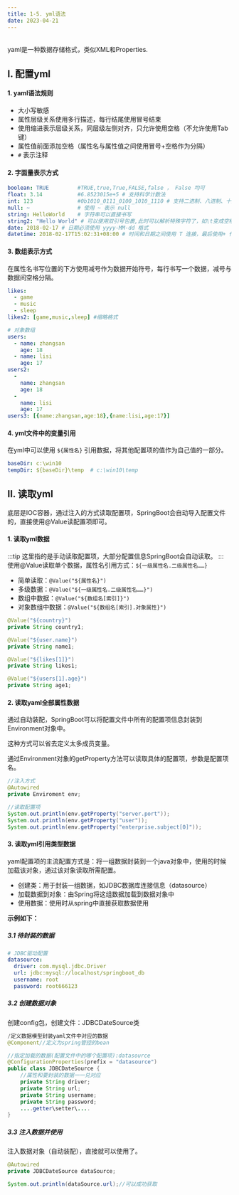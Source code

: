 ```yaml
---
title: 1-5. yml语法
date: 2023-04-21
---
```

<br>
yaml是一种数据存储格式，类似XML和Properties.

## Ⅰ. 配置yml
#### 1. yaml语法规则
- 大小写敏感
- 属性层级关系使用多行描述，每行结尾使用冒号结束
- 使用缩进表示层级关系，同层级左侧对齐，只允许使用空格（不允许使用Tab键）
- 属性值前面添加空格（属性名与属性值之间使用冒号+空格作为分隔）
- `#` 表示注释

#### 2. 字面量表示方式
```yml
boolean: TRUE         #TRUE,true,True,FALSE,false ， False 均可
float: 3.14           #6.8523015e+5 # 支持科学计数法
int: 123              #0b1010_0111_0100_1010_1110 # 支持二进制、八进制、十六进制
null: ~               # 使用 ~ 表示 null
string: HelloWorld    # 字符串可以直接书写
string2: "Hello World" # 可以使用双引号包裹,此时可以解析特殊字符了，如\t变成空格
date: 2018-02-17 # 日期必须使用 yyyy-MM-dd 格式
datetime: 2018-02-17T15:02:31+08:00 # 时间和日期之间使用 T 连接，最后使用+ 代表时区

```

#### 3. 数组表示方式
在属性名书写位置的下方使用减号作为数据开始符号，每行书写一个数据，减号与数据间空格分隔。
```yml
likes:
  - game
  - music
  - sleep
likes2: [game,music,sleep] #缩略格式

# 对象数组
users:
  - name: zhangsan
    age: 18
  - name: lisi
    age: 17
users2:
  -
    name: zhangsan
    age: 18
  -
    name: lisi
    age: 17
users3: [{name:zhangsan,age:18},{name:lisi,age:17}]
```

#### 4. yml文件中的变量引用
在yml中可以使用 `${属性名}` 引用数据，将其他配置项的值作为自己值的一部分。
```yml
baseDir: c:\win10
tempDir: ${baseDir}\temp  # c:\win10\temp
```


## Ⅱ. 读取yml
底层是IOC容器，通过注入的方式读取配置项，SpringBoot会自动导入配置文件的，直接使用@Value读配置项即可。

#### 1. 读取yml数据
:::tip
这里指的是手动读取配置项，大部分配置信息SpringBoot会自动读取。
:::
使用@Value读取单个数据，属性名引用方式：`${一级属性名.二级属性名……}`
- 简单读取：`@Value("${属性名}")`
- 多级数据：`@Value("${一级属性名.二级属性名……}")`
- 数组中数据：`@Value("${数组名[索引]}")`
- 对象数组中数据：`@Value("${数组名[索引].对象属性}")`

```java
@Value("${country}")
private String country1;

@Value("${user.name}")
private String name1;

@Value("${likes[1]}")
private String likes1;

@Value("${users[1].age}")
private String age1;
```

#### 2. 读取yaml全部属性数据
通过自动装配，SpringBoot可以将配置文件中所有的配置项信息封装到Environment对象中。

这种方式可以省去定义太多成员变量。

通过Environment对象的getProperty方法可以读取具体的配置项，参数是配置项名。
```java
//注入方式
@Autowired
private Enviroment env;

//读取配置项
System.out.println(env.getProperty("server.port"));
System.out.println(env.getProperty("user"));
System.out.println(env.getProperty("enterprise.subject[0]"));
```

#### 3. 读取yml引用类型数据
yaml配置项的主流配置方式是：将一组数据封装到一个java对象中，使用的时候加载该对象，通过该对象读取所需配置。
- 创建类：用于封装一组数据，如JDBC数据库连接信息（datasource）
- 加载数据到对象：由Spring将这组数据加载到数据对象中
- 使用数据：使用时从spring中直接获取数据使用

**示例如下：**
##### 3.1 待封装的数据

```yml
# JDBC驱动配置
datasource:
  driver: com.mysql.jdbc.Driver
  url: jdbc:mysql://localhost/springboot_db
  username: root
  password: root666123
```
##### 3.2 创建数据对象
创建config包，创建文件：JDBCDateSource类
```java
/定义数据模型封装yaml文件中对应的数据
@Component//定义为spring管控的bean

//指定加载的数据(配置文件中的哪个配置项):datasource
@ConfigurationProperties(prefix = "datasource")
public class JDBCDateSource {
    //属性和要封装的数据一一兑对应
    private String driver;
    private String url;
    private String username;
    private String password;
    ....getter\setter\....
}    
```
##### 3.3 注入数据并使用
注入数据对象（自动装配），直接就可以使用了。
```java
@Autowired
private JDBCDateSource dataSource;

System.out.println(dataSource.url);//可以成功获取
```